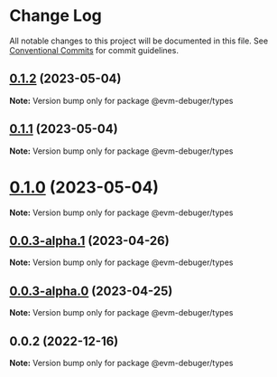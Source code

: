 # Change Log

All notable changes to this project will be documented in this file.
See [Conventional Commits](https://conventionalcommits.org) for commit guidelines.

## [0.1.2](https://github.com/rumblefishdev/evm-debuger/compare/@evm-debuger/types@0.1.1...@evm-debuger/types@0.1.2) (2023-05-04)

**Note:** Version bump only for package @evm-debuger/types

## [0.1.1](https://github.com/rumblefishdev/evm-debuger/compare/@evm-debuger/types@0.1.0...@evm-debuger/types@0.1.1) (2023-05-04)

**Note:** Version bump only for package @evm-debuger/types

# [0.1.0](https://github.com/rumblefishdev/evm-debuger/compare/@evm-debuger/types@0.0.3-alpha.1...@evm-debuger/types@0.1.0) (2023-05-04)

**Note:** Version bump only for package @evm-debuger/types

## [0.0.3-alpha.1](https://github.com/rumblefishdev/evm-debuger/compare/@evm-debuger/types@0.0.3-alpha.0...@evm-debuger/types@0.0.3-alpha.1) (2023-04-26)

**Note:** Version bump only for package @evm-debuger/types

## [0.0.3-alpha.0](https://github.com/rumblefishdev/evm-debuger/compare/@evm-debuger/types@0.0.2...@evm-debuger/types@0.0.3-alpha.0) (2023-04-25)

**Note:** Version bump only for package @evm-debuger/types

## 0.0.2 (2022-12-16)

**Note:** Version bump only for package @evm-debuger/types
